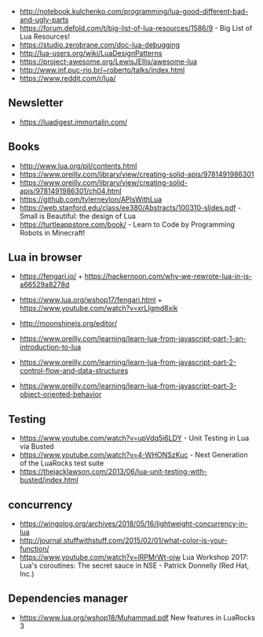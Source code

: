 - http://notebook.kulchenko.com/programming/lua-good-different-bad-and-ugly-parts
- https://forum.defold.com/t/big-list-of-lua-resources/1586/9 - Big List of Lua Resources!
- https://studio.zerobrane.com/doc-lua-debugging
- http://lua-users.org/wiki/LuaDesignPatterns
- https://project-awesome.org/LewisJEllis/awesome-lua
- http://www.inf.puc-rio.br/~roberto/talks/index.html
- https://www.reddit.com/r/lua/

## Newsletter
- https://luadigest.immortalin.com/


## Books
- http://www.lua.org/pil/contents.html
- https://www.oreilly.com/library/view/creating-solid-apis/9781491986301
- https://www.oreilly.com/library/view/creating-solid-apis/9781491986301/ch04.html
- https://github.com/tylerneylon/APIsWithLua
- https://web.stanford.edu/class/ee380/Abstracts/100310-slides.pdf  - Small is Beautiful: the design of Lua
- https://turtleappstore.com/book/ - Learn to Code by Programming Robots in Minecraft!



## Lua in browser
- https://fengari.io/ + https://hackernoon.com/why-we-rewrote-lua-in-js-a66529a8278d
- https://www.lua.org/wshop17/fengari.html + https://www.youtube.com/watch?v=xrLIgmd8xik


- http://moonshinejs.org/editor/


- https://www.oreilly.com/learning/learn-lua-from-javascript-part-1-an-introduction-to-lua
- https://www.oreilly.com/learning/learn-lua-from-javascript-part-2-control-flow-and-data-structures
- https://www.oreilly.com/learning/learn-lua-from-javascript-part-3-object-oriented-behavior




## Testing
- https://www.youtube.com/watch?v=upVdq5i6LDY - Unit Testing in Lua via Busted
- https://www.youtube.com/watch?v=4-WHONSzKuc - Next Generation of the LuaRocks test suite
- https://thejacklawson.com/2013/06/lua-unit-testing-with-busted/index.html

## concurrency
- https://wingolog.org/archives/2018/05/16/lightweight-concurrency-in-lua
- http://journal.stuffwithstuff.com/2015/02/01/what-color-is-your-function/
- https://www.youtube.com/watch?v=lRPMrWt-ojw Lua Workshop 2017: Lua's coroutines: The secret sauce in NSE - Patrick Donnelly (Red Hat, Inc.)



## Dependencies manager
-  https://www.lua.org/wshop18/Muhammad.pdf New features in LuaRocks 3
